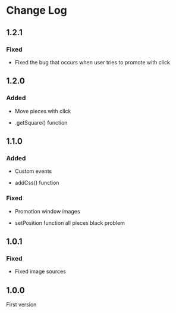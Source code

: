 # Change Log

## 1.2.1

### Fixed

- Fixed the bug that occurs when user tries to promote with click

## 1.2.0

### Added

- Move pieces with click

- .getSquare() function

## 1.1.0

### Added

- Custom events

- addCss() function

### Fixed

- Promotion window images

- setPosition function all pieces black problem

## 1.0.1

### Fixed

- Fixed image sources

## 1.0.0

First version